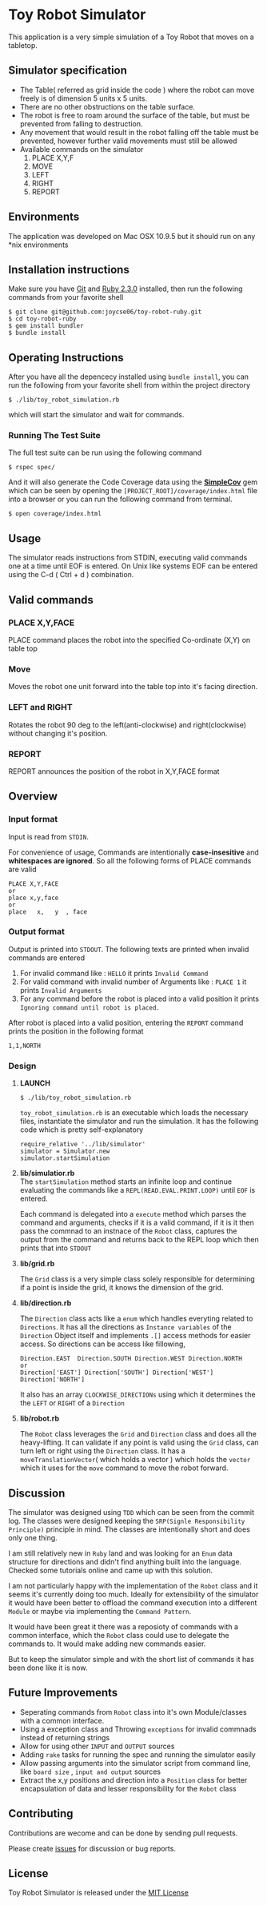 # Toy Robot Simulator
This application is a very simple simulation of a Toy Robot that moves on a tabletop.

## Simulator specification
* The Table( referred as grid inside the code ) where the robot can move freely is of dimension 5 units x 5 units.
* There are no other obstructions on the table surface.
* The robot is free to roam around the surface of the table, but must be prevented from falling to destruction.
* Any movement that would result in the robot falling off the table must be prevented, however further valid movements must still be allowed
* Available commands on the simulator
    1. PLACE X,Y,F
    2. MOVE
    3. LEFT
    4. RIGHT
    5. REPORT

## Environments
The application was developed on Mac OSX 10.9.5 but it should run on any *nix environments

## Installation instructions
Make sure you have [Git](https://git-scm.com/) and [Ruby 2.3.0](https://www.ruby-lang.org/en/downloads/) installed, then run the following commands from your favorite shell

```
$ git clone git@github.com:joycse06/toy-robot-ruby.git
$ cd toy-robot-ruby
$ gem install bundler
$ bundle install
```
## Operating Instructions
After you have all the depencecy installed using ```bundle install```, you can run the following from your favorite shell from within the project directory

```
$ ./lib/toy_robot_simulation.rb

```
which will start the simulator and wait for commands.
### Running The Test Suite
The full test suite can be run using the following command

```
$ rspec spec/

```
And it will also generate the Code Coverage data using the [**SimpleCov**](http://github.com/colszowka/simplecov) gem which can be seen by opening the ```[PROJECT_ROOT]/coverage/index.html``` file into a browser or you can run the following command from terminal.

```
$ open coverage/index.html
```

## Usage
The simulator reads instructions from STDIN, executing valid commands one at a time until EOF is entered. On Unix like systems EOF can be entered using the C-d ( Ctrl + d ) combination.

## Valid commands


### PLACE X,Y,FACE
PLACE command places the robot into the specified Co-ordinate (X,Y) on table top

### Move
Moves the robot one unit forward into the table top into it's facing direction.

### LEFT and RIGHT
Rotates the robot 90 deg to the left(anti-clockwise) and right(clockwise) without changing it's position.

### REPORT
REPORT announces the position of the robot in X,Y,FACE format



## Overview

### Input format
Input is read from ```STDIN```.

For convenience of usage, Commands are intentionally **case-insesitive** and **whitespaces are ignored**. So all the following forms of PLACE commands are valid

```
PLACE X,Y,FACE
or
place x,y,face
or
place   x,   y  , face
```


### Output format
Output is printed into ```STDOUT```. The following texts are printed when invalid commands are entered

1. For invalid command like : ```HELLO``` it prints ```Invalid Command```
2. For valid command with invalid number of Arguments like : ```PLACE 1``` it prints ```Invalid Arguments```
3. For any command before the robot is placed into a valid position it prints ```Ignoring command until robot is placed.```

After robot is placed into a valid position, entering the ```REPORT``` command prints the position in the following format

```1,1,NORTH```

### Design

1. **LAUNCH**
	
	```$ ./lib/toy_robot_simulation.rb```

	```toy_robot_simulation.rb``` is an executable which loads the necessary files, instantiate the simulator and run the simulation. It has the following code which is pretty self-explanatory
	
	```
	require_relative '../lib/simulator'
	simulator = Simulator.new
	simulator.startSimulation 
	```
	
2. **lib/simulatior.rb**	
	The ```startSimulation``` method starts an infinite loop and continue evaluating the commands like a ```REPL(READ.EVAL.PRINT.LOOP)``` until ```EOF``` is entered.

	Each command is delegated into a ```execute``` method which parses the command and arguments, checks if it is a valid command, if it is it then pass the commnad to an instnace of the ```Robot``` class, captures the output from the command and returns back to the REPL loop which then prints that into ```STDOUT```
	
3. **lib/grid.rb**

	The ```Grid``` class is a very simple class solely responsible for determining if a point is inside the grid, it knows the dimension of the grid.
	
4. **lib/direction.rb**

	The ```Direction``` class acts like a ```enum``` which handles everyting related to ```Directions```. It has all the directions as ```Instance variables``` of the ```Direction``` Object itself and implements ```.[]``` access methods for easier access. So directions can be access like fillowing,

	```
	Direction.EAST  Direction.SOUTH Direction.WEST Direction.NORTH
	or
	Direction['EAST'] Direction['SOUTH'] Direction['WEST'] Direction['NORTH']
	```
	It also has an array ```CLOCKWISE_DIRECTIONs``` using which it determines the the ```LEFT``` or ```RIGHT``` of a ```Direction```
	
5. **lib/robot.rb**

	The ```Robot``` class leverages the ```Grid``` and ```Direction``` class and does all the heavy-lifting. It can validate if any point is valid using the ```Grid``` class, can turn left or right using the ```Direction``` class.
	It has a ```moveTranslationVector```( which holds a vector ) which holds the ```vector``` which it uses for the ```move``` command to move the robot forward.
				

## Discussion

The simulator was designed using ```TDD``` which can be seen from the commit log. The classes were designed keeping the ```SRP(Signle Responsibility Principle)``` principle in mind. The classes are intentionally short and does only one thing.

I am still relatively new in ```Ruby``` land and was looking for an ```Enum``` data structure for directions and didn't find anything built into the language. Checked some tutorials online and came up with this solution.

I am not particularly happy with the implementation of the ```Robot``` class and it seems it's currently doing too much. Ideally for extensibility of the simulator it would have been better to offload the command execution into a different ```Module``` or maybe via implementing the ```Command Pattern```.

It would have been great it there was a reposioty of commands with a common interface, which the ```Robot``` class could use to delegate the commands to. It would make adding new commands easier.

But to keep the simulator simple and with the short list of commands it has been done like it is now.

## Future Improvements
* Seperating commands from ```Robot``` class into it's own Module/classes with a common interface. 
* Using a exception class and Throwing ```exceptions``` for invalid commnads instead of returning strings
* Allow for using other ```INPUT``` and ```OUTPUT``` sources 
* Adding ```rake``` tasks for running the spec and running the simulator easily
* Allow passing arguments into the simulator script from command line, like ```board size``` , ```input and output``` sources
* Extract the x,y positions and direction into a ```Position``` class for better encapsulation of data and lesser responsibility for the ```Robot``` class

## Contributing
Contributions are wecome and can be done by sending pull requests.

Please create [issues](https://github.com/joycse06/toy-robot-ruby/issues) for discussion or bug reports.

## License
Toy Robot Simulator is released under the [MIT License](http://www.opensource.org/licenses/MIT)
